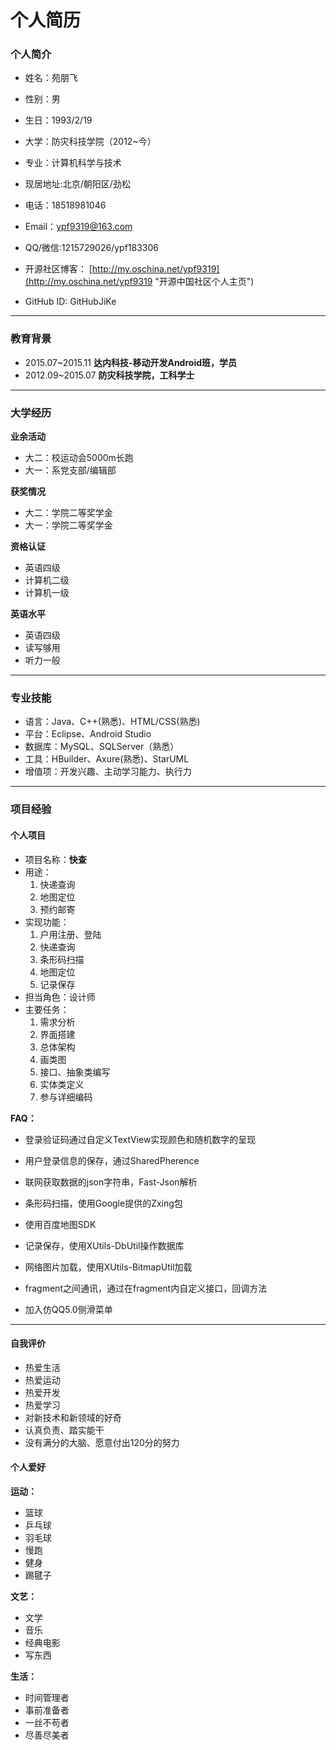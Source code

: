 # 个人简历  #

### 个人简介 ###

* 姓名：苑朋飞

* 性别：男

* 生日：1993/2/19

* 大学：防灾科技学院（2012~今） 

* 专业：计算机科学与技术 

* 现居地址:北京/朝阳区/劲松 

* 电话：18518981046 

* Email：ypf9319@163.com 

* QQ/微信:1215729026/ypf183306

* 开源社区博客： [http://my.oschina.net/ypf9319](http://my.oschina.net/ypf9319 "开源中国社区个人主页")
* GitHub ID: GitHubJiKe

****

### 教育背景 ###


* 2015.07~2015.11 **达内科技-移动开发Android班，学员**
* 2012.09~2015.07 **防灾科技学院，工科学士**

----------
### 大学经历 ###

**业余活动**

* 大二：校运动会5000m长跑
* 大一：系党支部/编辑部

**获奖情况**

* 大二：学院二等奖学金
* 大一：学院二等奖学金

**资格认证**

* 英语四级
* 计算机二级
* 计算机一级

**英语水平**

* 英语四级
* 读写够用
* 听力一般

****

### 专业技能 ###

* 语言：Java、C++(熟悉)、HTML/CSS(熟悉)
* 平台：Eclipse、Android Studio
* 数据库：MySQL、SQLServer（熟悉）
* 工具：HBuilder、Axure(熟悉)、StarUML
* 增值项：开发兴趣、主动学习能力、执行力

****

### 项目经验 ###

#### 个人项目 ####

* 项目名称：**快查**
* 用途：
	1. 快递查询
	2. 地图定位
	3. 预约邮寄
* 实现功能：
	1. 户用注册、登陆
	2. 快递查询
	3. 条形码扫描
	4. 地图定位
	5. 记录保存
* 担当角色：设计师
* 主要任务：
	1. 需求分析
	2. 界面搭建
	3. 总体架构
	4. 画类图
	5. 接口、抽象类编写
	6. 实体类定义
	7. 参与详细编码

**FAQ：**

* 登录验证码通过自定义TextView实现颜色和随机数字的呈现

* 用户登录信息的保存，通过SharedPherence

* 联网获取数据的json字符串，Fast-Json解析

* 条形码扫描，使用Google提供的Zxing包

* 使用百度地图SDK

* 记录保存，使用XUtils-DbUtil操作数据库

* 网络图片加载，使用XUtils-BitmapUtil加载

* fragment之间通讯，通过在fragment内自定义接口，回调方法
* 加入仿QQ5.0侧滑菜单

****


#### 自我评价 ####

* 热爱生活
* 热爱运动
* 热爱开发
* 热爱学习
* 对新技术和新领域的好奇
* 认真负责、踏实能干
* 没有满分的大脑、愿意付出120分的努力

#### 个人爱好 ####

**运动：**

* 篮球
* 乒乓球
* 羽毛球
* 慢跑
* 健身
* 踢毽子

**文艺：**

* 文学
* 音乐
* 经典电影
* 写东西

**生活：**

* 时间管理者
* 事前准备者
* 一丝不苟者
* 尽善尽美者









